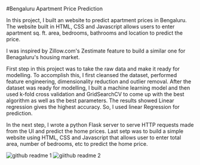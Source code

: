 #Bengaluru Apartment Price Prediction

In this project, I built an website to predict apartment prices in Bengaluru. The website built in HTML, CSS and Javascript allows users to enter apartment sq. ft. area, bedrooms, bathrooms and location to predict the price.

I was inspired by Zillow.com's Zestimate feature to build a similar one for Benagaluru's housing market.

First step in this project was to take the raw data and make it ready for modelling. To accomplish this, I first cleansed the dataset, performed feature engineering, dimensionality reduction and outlier removal. After the dataset was ready for modelling, I built a machine learning model and then used k-fold cross validation and GridSearchCV to come up with the best algorithm as well as the best parameters. The results showed Linear regression gives the highest accuracy. So, I used linear Regression for prediction. 

In the next step, I wrote a python Flask server to serve HTTP requests made from the UI and predict the home prices. Last setp was to build a simple website using HTML, CSS and Javascript that allows user to enter total area, number of bedrooms, etc to predict the home price. 

![github readme 1](https://user-images.githubusercontent.com/98637927/153724640-7792f598-86f1-457d-bd1f-a6dffcd9c30e.png)
![giithub readme 2](https://user-images.githubusercontent.com/98637927/153724646-02f34b31-c692-4c8f-885f-73d12c357219.png)
